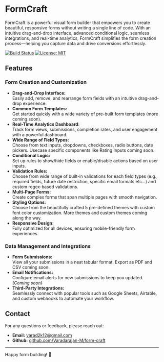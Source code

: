 
# FormCraft

FormCraft is a powerful visual form builder that empowers you to create beautiful, responsive forms without writing a single line of code. With an intuitive drag-and-drop interface, advanced conditional logic, seamless integrations, and real-time analytics, FormCraft simplifies the form creation process—helping you capture data and drive conversions effortlessly.

[![Build Status](https://img.shields.io/badge/build-passing-brightgreen)](https://github.com/your_username/FormCraft)
[![License: MIT](https://img.shields.io/badge/License-MIT-blue.svg)](LICENSE)


## Features

### Form Creation and Customization
- **Drag-and-Drop Interface:**  
  Easily add, remove, and rearrange form fields with an intuitive drag-and-drop experience.
- **Common Form Templates:**  
  Get started quickly with a wide variety of pre-built form templates (more coming soon).
- **Real-Time Analytics Dashboard:**  
  Track form views, submissions, completion rates, and user engagement with a powerful dashboard.
- **Wide Range of Field Types:**  
  Choose from text inputs, dropdowns, checkboxes, radio buttons, date pickers. Usecase specific components like Rating Inputs coming soon.
- **Conditional Logic:**  
  Set up rules to show/hide fields or enable/disable actions based on user inputs.
- **Validation Rules:**  
  Choose from wide range of built-in validations for each field types (e.g., required fields, future date restriction, specific email formats etc...) and custom regex-based validations.
- **Multi-Page Forms:**  
  Create complex forms that span multiple pages with smooth navigation.
- **Styling Options:**  
  Choose from the beautifully crafted 5 pre-defined themes with custom font color customization. More themes and custom themes coming along the way.
- **Responsive Design:**  
  Fully optimized for all devices, ensuring mobile-friendly form experiences.

### Data Management and Integrations
- **Form Submissions:**  
  View all your submissions in a neat tabular format. Export as PDF and CSV coming soon.
- **Email Notifications:**  
  Configure email alerts for new submissions to keep you updated. *(Coming soon)*
- **Third-Party Integrations:**  
  Seamlessly connect with popular tools such as Google Sheets, Airtable, and custom webhooks to automate your workflow.


## Contact

For any questions or feedback, please reach out:

- **Email:** varad2k12@gmail.com
- **Github:** [github.com/Varadarajan-M/form-craft](https://github.com/Varadarajan-M/form-craft)

---

Happy form building! 🚀
